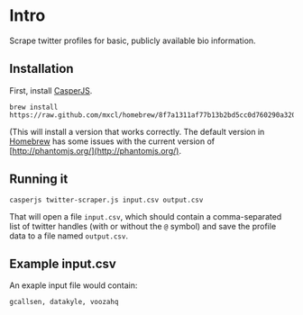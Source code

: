 # Intro

Scrape twitter profiles for basic, publicly available bio information.

## Installation

First, install [CasperJS](http://www.casperjs.org).

	brew install https://raw.github.com/mxcl/homebrew/8f7a1311af77b13b2bd5cc0d760290a320024525/Library/Formula/casperjs.rb

(This will install a version that works correctly. The default
version in [Homebrew](http://brew.sh/) has some issues with
the current version of [http://phantomjs.org/](http://phantomjs.org/).

## Running it

	casperjs twitter-scraper.js input.csv output.csv

That will open a file `input.csv`, which should contain a comma-separated
list of twitter handles (with or without the `@` symbol) and save the profile
data to a file named `output.csv`.

## Example input.csv

An exaple input file would contain:

	gcallsen, datakyle, voozahq